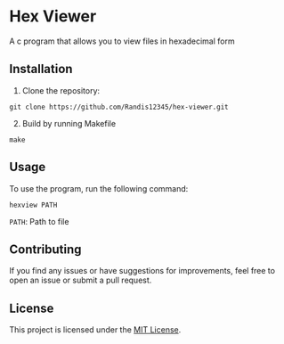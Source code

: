 # Hex Viewer

A c program that allows you to view files in hexadecimal form

## Installation

1. Clone the repository:
```
git clone https://github.com/Randis12345/hex-viewer.git
```
2. Build by running Makefile
```
make
```

## Usage

To use the program, run the following command:

```
hexview PATH
```

`PATH`: Path to file

## Contributing

If you find any issues or have suggestions for improvements, feel free to open an issue or submit a pull request.

## License

This project is licensed under the [MIT License](LICENSE).
